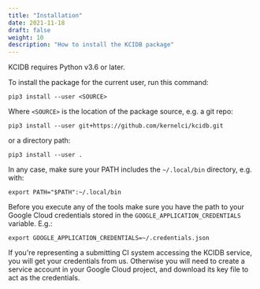 ```yaml
---
title: "Installation"
date: 2021-11-18
draft: false
weight: 10
description: "How to install the KCIDB package"
---
```

KCIDB requires Python v3.6 or later.

To install the package for the current user, run this command:

    pip3 install --user <SOURCE>

Where `<SOURCE>` is the location of the package source, e.g. a git repo:

    pip3 install --user git+https://github.com/kernelci/kcidb.git

or a directory path:

    pip3 install --user .

In any case, make sure your PATH includes the `~/.local/bin` directory, e.g.
with:

    export PATH="$PATH":~/.local/bin

Before you execute any of the tools make sure you have the path to your Google
Cloud credentials stored in the `GOOGLE_APPLICATION_CREDENTIALS` variable.
E.g.:

    export GOOGLE_APPLICATION_CREDENTIALS=~/.credentials.json

If you're representing a submitting CI system accessing the KCIDB service, you
will get your credentials from us. Otherwise you will need to create a service
account in your Google Cloud project, and download its key file to act as the
credentials.
